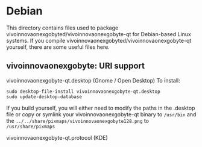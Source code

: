 
Debian
====================
This directory contains files used to package vivoinnovaonexgobyted/vivoinnovaonexgobyte-qt
for Debian-based Linux systems. If you compile vivoinnovaonexgobyted/vivoinnovaonexgobyte-qt yourself, there are some useful files here.

## vivoinnovaonexgobyte: URI support ##


vivoinnovaonexgobyte-qt.desktop  (Gnome / Open Desktop)
To install:

	sudo desktop-file-install vivoinnovaonexgobyte-qt.desktop
	sudo update-desktop-database

If you build yourself, you will either need to modify the paths in
the .desktop file or copy or symlink your vivoinnovaonexgobyte-qt binary to `/usr/bin`
and the `../../share/pixmaps/vivoinnovaonexgobyte128.png` to `/usr/share/pixmaps`

vivoinnovaonexgobyte-qt.protocol (KDE)

